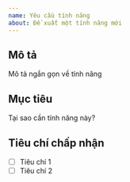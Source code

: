 ```yaml
---
name: Yêu cầu tính năng
about: Đề xuất một tính năng mới
---
```


## Mô tả
Mô tả ngắn gọn về tính năng

## Mục tiêu
Tại sao cần tính năng này?

## Tiêu chí chấp nhận
- [ ] Tiêu chí 1
- [ ] Tiêu chí 2